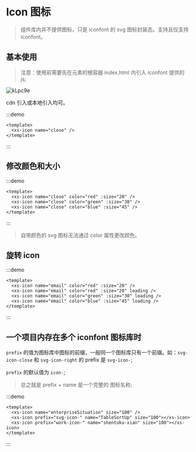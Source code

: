 # Icon 图标

> 组件库内并不提供图标，只是 iconfont 的 svg 图标封装态。支持且仅支持 iconfont。

## 基本使用

> 注意：使用前需要先在元素的根容器 index.html 内引入 iconfont 提供的 js;

![kLpc9e](https://picture.zhuiyue.vip:444/images/2022/12/10/kLpc9e.png)

cdn 引入或本地引入均可。

:::demo

```vue
<template>
  <xs-icon name="close" />
</template>
```

:::

## 修改颜色和大小

:::demo

```vue
<template>
  <xs-icon name="close" color="red" :size="20" />
  <xs-icon name="close" color="green" :size="30" />
  <xs-icon name="close" color="blue" :size="45" />
</template>
```

:::

> 自带颜色的 svg 图标无法通过 color 属性更改颜色。

## 旋转 icon

:::demo

```vue
<template>
  <xs-icon name="email" color="red" :size="20" />
  <xs-icon name="email" color="red" :size="20" loading />
  <xs-icon name="email" color="green" :size="30" loading />
  <xs-icon name="email" color="blue" :size="45" loading />
</template>
```

:::

## 一个项目内存在多个 iconfont 图标库时

`prefix` 的值为图标库中图标的前缀，一般同一个图标库只有一个前缀。如：`svg-icon-close` 和 `svg-icon-right` 的 prefix 是 `svg-icon-`;

`prefix` 的默认值为 `icon-`;

> 总之就是 prefix + name 是一个完整的 图标名称;

:::demo

```vue
<template>
  <xs-icon name="enterpriseSituation" size="100" />
  <xs-icon prefix="svg-icon-" name="TableSortUp" size="100"></xs-icon>
  <xs-icon prefix="work-icon-" name="shentuku-xian" size="100"></xs-icon>
</template>
```

:::
